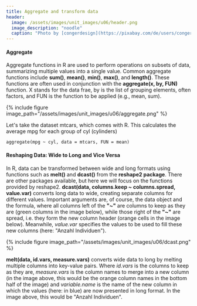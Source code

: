 ```yaml
---
title: Aggregate and transform data
header:
  image: /assets/images/unit_images/u06/header.png
  image_description: "noodle"
  caption: "Photo by [congerdesign](https://pixabay.com/de/users/congerdesign-509903/?utm_source=link-attribution&utm_medium=referral&utm_campaign=image&utm_content=1312384) [from Pixabay](https://pixabay.com/de/?utm_source=link-attribution&utm_medium=referral&utm_campaign=image&utm_content=1312384)"
---
```

<!--more-->

#### Aggregate

Aggregate functions in R are used to perform operations on subsets of data, summarizing multiple values into a single value. Common aggregate functions include **sum()**, **mean()**, **min()**, **max()**, and **length()**. These functions are often used in conjunction with the **aggregate(x, by, FUN)** function. X stands for the data frae, by is the list of grouping elements, often factors, and FUN is the function to be applied (e.g., mean, sum).

{% include figure image_path="/assets/images/unit_images/u06/aggregate.png" %}


Let's take the dataset mtcars, which comes with R. This calculates the average mpg for each group of cyl (cylinders)

```
aggregate(mpg ~ cyl, data = mtcars, FUN = mean)
```



#### Reshaping Data: Wide to Long and Vice Versa

In R, data can be transformed between wide and long formats using functions such as **melt()** and **dcast()** from the **reshape2 package**. There are other packages available, but here we will focus on the functions provided by reshape2. **dcast(data, columns.keep ~ columns.spread, value.var)** converts long data to wide, creating separate columns for different values. Important arguments are, of course, the data object and the formula, where all columns left of the **"~"** are columns to keep as they are (green columns in the image below), while those right of the **"~"** are spread, i.e. they form the new column header (orange cells in the image below). Meanwhile, *value.var* specifies the values to be used to fill these new columns (here: "Anzahl Individuen").

{% include figure image_path="/assets/images/unit_images/u06/dcast.png" %}

**melt(data, id.vars, measure.vars)** converts wide data to long by melting multiple columns into key-value pairs. Where *id.vars* is the columns to keep as they are, *measure.vars* is the column names to merge into a new column (in the image above, this would be the orange column names in the bottom half of the image) and *variable.name* is the name of the new column in which the values (here: in blue) are now presented in long format. In the image above, this would be "Anzahl Individuen". 
